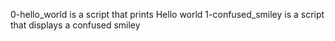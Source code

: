 0-hello_world is a script that prints Hello world
1-confused_smiley is a script that displays a confused smiley
